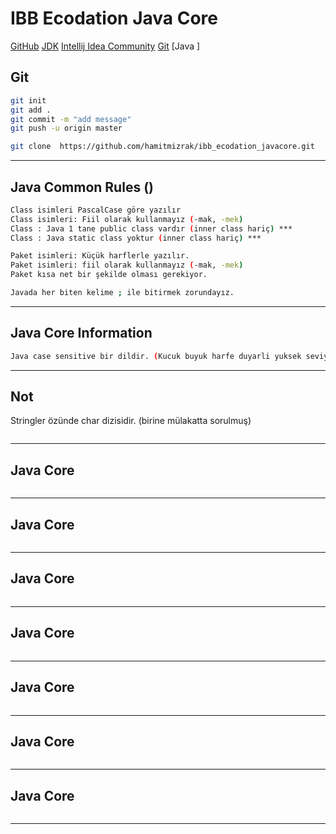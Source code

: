 # IBB Ecodation Java Core
[GitHub]( https://github.com/gunesakkayaa/ibb_ecodation_javacore.git)
[JDK](https://www.oracle.com/tr/java/technologies/downloads/#jdk23-windows)
[Intellij Idea Community](https://www.jetbrains.com/idea/download/?section=mac)
[Git](https://git-scm.com/downloads)
[Java ]


## Git
```sh 
git init
git add .
git commit -m "add message"
git push -u origin master

git clone  https://github.com/hamitmizrak/ibb_ecodation_javacore.git
```
---

## Java Common Rules ()
```sh 
Class isimleri PascalCase göre yazılır
Class isimleri: Fiil olarak kullanmayız (-mak, -mek)
Class : Java 1 tane public class vardır (inner class hariç) ***
Class : Java static class yoktur (inner class hariç) ***

Paket isimleri: Küçük harflerle yazılır.
Paket isimleri: fiil olarak kullanmayız (-mak, -mek)
Paket kısa net bir şekilde olması gerekiyor. 

Javada her biten kelime ; ile bitirmek zorundayız.
```
---


## Java Core Information
```sh 
Java case sensitive bir dildir. (Kucuk buyuk harfe duyarli yuksek seviyede bir dildir)

```
---


## Not
Stringler özünde char dizisidir. (birine mülakatta sorulmuş)
```sh 

```
---


## Java Core
```sh 

```
---


## Java Core
```sh 

```
---


## Java Core
```sh 

```
---


## Java Core
```sh 

```
---


## Java Core
```sh 

```
---


## Java Core
```sh 

```
---


## Java Core
```sh 

```
---
````````

